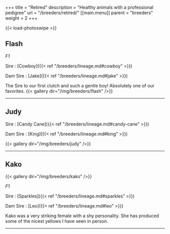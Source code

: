 +++
title = "Retired"
description = "Healthy animals with a professional pedigree"
url = "/breeders/retired/"
[[main.menu]]
  parent = "breeders"
  weight = 2
+++

{{< load-photoswipe >}}

## Flash
*F1*

Sire
: [Cowboy]({{< ref "/breeders/lineage.md#cowboy" >}})

Dam Sire
: [Jake]({{< ref "/breeders/lineage.md#jake" >}})

The Sire to our first clutch and such a gentle boy! Absolutely one of our favorites.
{{< gallery dir="/img/breeders/flash" />}}

---

## Judy
Sire
: [Candy Cane]({{< ref "/breeders/lineage.md#candy-cane" >}})

Dam Sire
: [King]({{< ref "/breeders/lineage.md#king" >}})

{{< gallery dir="/img/breeders/judy" />}}

---

## Kako

{{< gallery dir="/img/breeders/kako" />}}
  
*F1*

Sire
: [Sparkles]({{< ref "/breeders/lineage.md#sparkles" >}})

Dam Sire
: [Leo]({{< ref "/breeders/lineage.md#leo" >}})

Kako was a very striking female with a shy personality. She has produced some of the nicest yellows I have seen in person.

---